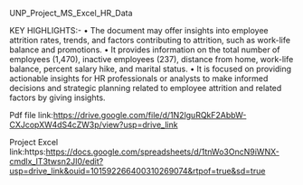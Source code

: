 UNP_Project_MS_Excel_HR_Data

KEY HIGHLIGHTS:-
• The document may offer insights into employee attrition rates, trends, and factors contributing to attrition, such as work-life balance and promotions.
• It provides information on the total number of employees (1,470), inactive employees (237), distance from home, work-life balance, percent salary hike, and marital status.
• It is focused on providing actionable insights for HR professionals or analysts to make informed decisions and strategic planning related to employee attrition and related factors by giving insights.

Pdf file link:https://drive.google.com/file/d/1N2lguRQkF2AbbW-CXJcopXW4dS4cZW3p/view?usp=drive_link

Project Excel link:https:https://docs.google.com/spreadsheets/d/1tnWo3OncN9iWNX-cmdlx_lT3twsn2JI0/edit?usp=drive_link&ouid=101592266400310269074&rtpof=true&sd=true
